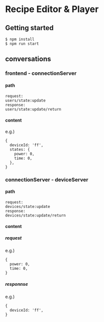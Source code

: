 # Recipe Editor & Player
## Getting started
```
$ npm install
$ npm run start
```

## conversations
### frontend - connectionServer
#### path
```
request:
users/state:update
response:
users/state:update/return
```

#### content
e.g.)
```
{
  deviceId: 'ff',
  states: {
    power: 0,
    time: 0,
  },
}
```

### connectionServer - deviceServer
#### path
```
request:
devices/state:update
response:
devices/state:update/return
```

#### content
##### request
e.g.)
```
{
  power: 0,
  time: 0,
}
```

##### responnse
e.g.)
```
{
  deviceId: 'ff',
}
```
